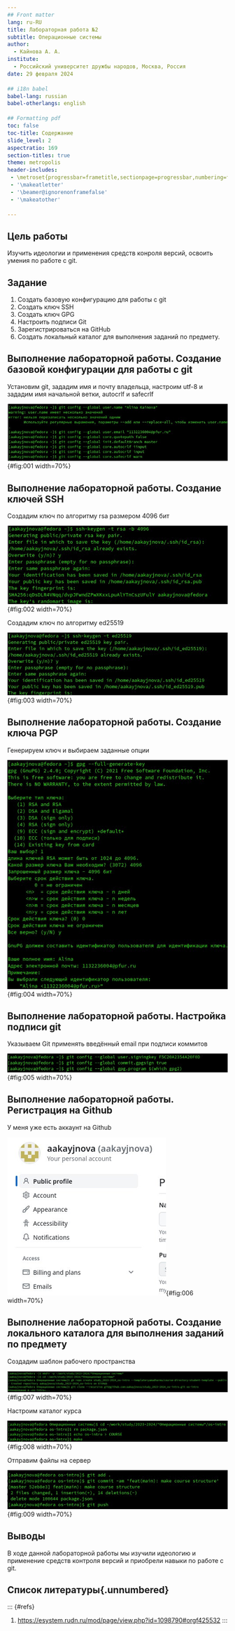 ```yaml
---
## Front matter
lang: ru-RU
title: Лабораторная работа №2
subtitle: Операционные системы
author:
  - Кайнова А. А.
institute:
  - Российский университет дружбы народов, Москва, Россия
date: 29 февраля 2024

## i18n babel
babel-lang: russian
babel-otherlangs: english

## Formatting pdf
toc: false
toc-title: Содержание
slide_level: 2
aspectratio: 169
section-titles: true
theme: metropolis
header-includes:
 - \metroset{progressbar=frametitle,sectionpage=progressbar,numbering=fraction}
 - '\makeatletter'
 - '\beamer@ignorenonframefalse'
 - '\makeatother'
 
---
```

## Цель работы

Изучить идеологии и применения средств конроля версий, освоить умения по работе с git.

## Задание

1. Создать базовую конфигурацию для работы с git
2. Создать ключ SSH
3. Создать ключ GPG
4. Настроить подписи Git
5. Зарегистрироваться на GitHub
6. Создать локальный каталог для выполнения заданий по предмету.

## Выполнение лабораторной работы. Создание базовой конфигурации для работы с git

Установим git, зададим имя и почту владельца, настроим utf-8 и зададим имя начальной ветки, autocrlf и safecrlf

![Базовая настройка git](image/1.jpg){#fig:001 width=70%}

## Выполнение лабораторной работы. Создание ключей SSH

Создадим ключ по алгоритму rsa размером 4096 бит 

![Ключ SSH по алгоритму rsa](image/2.jpg){#fig:002 width=70%}

Создадим ключ по алгоритму ed25519

![Ключ SSH по алгоритму ed25519](image/3.jpg){#fig:003 width=70%}

## Выполнение лабораторной работы. Создание ключа PGP

Генерируем ключ и выбираем заданные опции

![Ключ PGP](image/4.jpg){#fig:004 width=70%}

## Выполнение лабораторной работы. Настройка подписи git

Указываем Git применять введённый email при подписи коммитов

![Настройка автоматических подписей коммитов git](image/5.jpg){#fig:005 width=70%}

## Выполнение лабораторной работы. Регистрация на Github

У меня уже есть аккаунт на Github

![Аккаунт git](image/6.jpg){#fig:006 width=70%}

## Выполнение лабораторной работы. Создание локального каталога для выполнения заданий по предмету

Создадим шаблон рабочего пространства

![Создание репозитория курса на основе шаблона](image/7.jpg){#fig:007 width=70%}

Настроим каталог курса

![Настройка каталога курса](image/8.jpg){#fig:008 width=70%}

Отправим файлы на сервер

![Отправка файлов](image/9.jpg){#fig:009 width=70%}

## Выводы

В ходе данной лабораторной работы мы изучили идеологию и применение средств контроля версий и приобрели навыки по работе с git.

## Список литературы{.unnumbered}

::: {#refs}
1. https://esystem.rudn.ru/mod/page/view.php?id=1098790#orgf425532
:::

